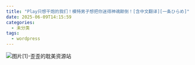 ```yaml
---
title: "Play只想干炮的我们！模特男子想把你迷得神魂颠倒！[含中文翻译][一条ひらめ]"
date: 2025-06-09T14:15:59
categories:
  - 未分类
tags:
  - wordpress
---
```


![图片[1]-歪歪的耽美资源站](/images/play%e5%8f%aa%e6%83%b3%e5%b9%b2%e7%82%ae%e7%9a%84%e6%88%91%e4%bb%ac%ef%bc%81%e6%a8%a1%e7%89%b9%e7%94%b7%e5%ad%90%e6%83%b3%e6%8a%8a%e4%bd%a0%e8%bf%b7%e5%be%97%e7%a5%9e%e9%ad%82%e9%a2%a0%e5%80%92-0.jpg)
